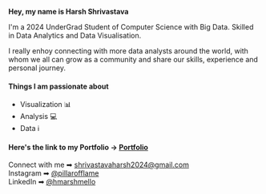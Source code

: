 **Hey, my name is Harsh Shrivastava** <br>

I'm a 2024 UnderGrad Student of Computer Science with Big Data. Skilled in Data Analytics and Data Visualisation. <BR>

I really enhoy connecting with more data analysts around the world, with whom we all can grow as a community and share our skills, experience and personal journey.

#### Things I am passionate about
- Visualization 📊
- Analysis :computer:
- Data ℹ️

#### Here's the link to my Portfolio -> [Portfolio](https://www.youtube.com/@datawithmo)

Connect with me ➡︎ shrivastavaharsh2024@gmail.com <br>
Instagram ➡︎ [@pillarofflame](https://www.instagram.com/pillarofflame) <br>
LinkedIn ➡︎ [@hmarshmello](https://www.linkedin.com/in/hmarshmello/) <br>
